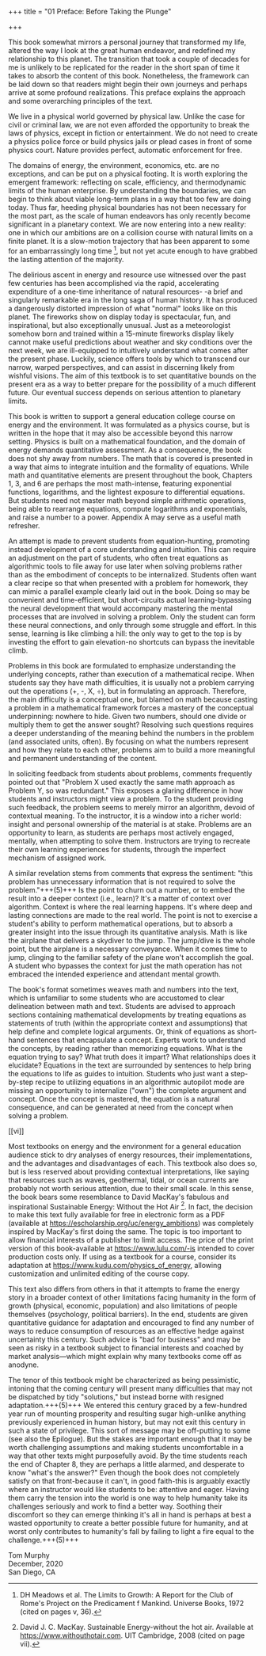 +++
title = "01 Preface: Before Taking the Plunge"

+++

This book somewhat mirrors a personal journey that transformed my life, altered the way I look at the great human endeavor, and redefined my relationship to this planet. The transition that took a couple of decades for me is unlikely to be replicated for the reader in the short span of time it takes to absorb the content of this book. Nonetheless, the framework can be laid down so that readers might begin their own journeys and perhaps arrive at some profound realizations. This preface explains the approach and some overarching principles of the text.

We live in a physical world governed by physical law. Unlike the case for civil or criminal law, we are not even afforded the opportunity to break the laws of physics, except in fiction or entertainment. We do not need to create a physics police force or build physics jails or plead cases in front of some physics court. Nature provides perfect, automatic enforcement for free.

The domains of energy, the environment, economics, etc. are no exceptions, and can be put on a physical footing. It is worth exploring the emergent framework: reflecting on scale, efficiency, and thermodynamic limits of the human enterprise. By understanding the boundaries, we can begin to think about viable long-term plans in a way that too few are doing today. Thus far, heeding physical boundaries has not been necessary for the most part, as the scale of human endeavors has only recently become significant in a planetary context. We are now entering into a new reality: one in which our ambitions are on a collision course with natural limits on a finite planet. It is a slow-motion trajectory that has been apparent to some for an embarrassingly long time [^r1], but not yet acute enough to have grabbed the lasting attention of the majority.

The delirious ascent in energy and resource use witnessed over the past few centuries has been accomplished via the rapid, accelerating expenditure of a one-time inheritance of natural resources- -a brief and singularly remarkable era in the long saga of human history. It has produced a dangerously distorted impression of what "normal" looks like on this planet. The fireworks show on display today is spectacular, fun, and inspirational, but also exceptionally unusual. Just as a meteorologist somehow born and trained within a 15-minute fireworks display likely cannot make useful predictions about weather and sky conditions over the next week, we are ill-equipped to intuitively understand what comes after the present phase. Luckily, science offers tools by which to transcend our narrow, warped perspectives, and can assist in discerning likely from wishful visions. The aim of this textbook is to set quantitative bounds on the present era as a way to better prepare for the possibility of a much different future. Our eventual success depends on serious attention to planetary limits.

This book is written to support a general education college course on energy and the environment. It was formulated as a physics course, but is written in the hope that it may also be accessible beyond this narrow setting. Physics is built on a mathematical foundation, and the domain of energy demands quantitative assessment. As a consequence, the book does not shy away from numbers. The math that is covered is presented in a way that aims to integrate intuition and the formality of equations. While math and quantitative elements are present throughout the book, Chapters 1, 3, and 6 are perhaps the most math-intense, featuring exponential functions, logarithms, and the lightest exposure to differential equations. But students need not master math beyond simple arithmetic operations, being able to rearrange equations, compute logarithms and exponentials, and raise a number to a power. Appendix A may serve as a useful math refresher.



An attempt is made to prevent students from equation-hunting, promoting instead development of a core understanding and intuition. This can require an adjustment on the part of students, who often treat equations as algorithmic tools to file away for use later when solving problems rather than as the embodiment of concepts to be internalized. Students often want a clear recipe so that when presented with a problem for homework, they can mimic a parallel example clearly laid out in the book. Doing so may be convenient and time-efficient, but short-circuits actual learning-bypassing the neural development that would accompany mastering the mental processes that are involved in solving a problem. Only the student can form these neural connections, and only through some struggle and effort. In this sense, learning is like climbing a hill: the only way to get to the top is by investing the effort to gain elevation-no shortcuts can bypass the inevitable climb.

Problems in this book are formulated to emphasize understanding the underlying concepts, rather than execution of a mathematical recipe. When students say they have math difficulties, it is usually not a problem carrying out the operations (+, -, X, ÷), but in formulating an approach. Therefore, the main difficulty is a conceptual one, but blamed on math because casting a problem in a mathematical framework forces a mastery of the conceptual underpinning: nowhere to hide. Given two numbers, should one divide or multiply them to get the answer sought? Resolving such questions requires a deeper understanding of the meaning behind the numbers in the problem (and associated units, often). By focusing on what the numbers represent and how they relate to each other, problems aim to build a more meaningful and permanent understanding of the content.

In soliciting feedback from students about problems, comments frequently pointed out that "Problem X used exactly the same math approach as Problem Y, so was redundant." This exposes a glaring difference in how students and instructors might view a problem. To the student providing such feedback, the problem seems to merely mirror an algorithm, devoid of contextual meaning. To the instructor, it is a window into a richer world: insight and personal ownership of the material is at stake. Problems are an opportunity to learn, as students are perhaps most actively engaged, mentally, when attempting to solve them. Instructors are trying to recreate their own learning experiences for students, through the imperfect mechanism of assigned work.

A similar revelation stems from comments that express the sentiment: "this problem has unnecessary information that is not required to solve the problem."+++(5)+++ Is the point to churn out a number, or to embed the result into a deeper context (i.e., learn)? It's a matter of context over algorithm. Context is where the real learning happens. It's where deep and lasting connections are made to the real world. The point is not to exercise a student's ability to perform mathematical operations, but to absorb a greater insight into the issue through its quantitative analysis. Math is like the airplane that delivers a skydiver to the jump. The jump/dive is the whole point, but the airplane is a necessary conveyance. When it comes time to jump, clinging to the familiar safety of the plane won't accomplish the goal. A student who bypasses the context for just the math operation has not embraced the intended experience and attendant mental growth.

The book's format sometimes weaves math and numbers into the text, which is unfamiliar to some students who are accustomed to clear delineation between math and text. Students are advised to approach sections containing mathematical developments by treating equations as statements of truth (within the appropriate context and assumptions) that help define and complete logical arguments. Or, think of equations as short-hand sentences that encapsulate a concept. Experts work to understand the concepts, by reading rather than memorizing equations. What is the equation trying to say? What truth does it impart? What relationships does it elucidate? Equations in the text are surrounded by sentences to help bring the equations to life as guides to intuition. Students who just want a step-by-step recipe to utilizing equations in an algorithmic autopilot mode are missing an opportunity to internalize ("own") the complete argument and concept. Once the concept is mastered, the equation is a natural consequence, and can be generated at need from the concept when solving a problem.

[[vi]]

Most textbooks on energy and the environment for a general education audience stick to dry analyses of energy resources, their implementations, and the advantages and disadvantages of each. This textbook also does so, but is less reserved about providing contextual interpretations, like saying that resources such as waves, geothermal, tidal, or ocean currents are probably not worth serious attention, due to their small scale. In this sense, the book bears some resemblance to David MacKay's fabulous and inspirational Sustainable Energy: Without the Hot Air [^r2]. In fact, the decision to make this text fully available for free in electronic form as a PDF (available at https://escholarship.org/uc/energy_ambitions) was completely inspired by MacKay's first doing the same. The topic is too important to allow financial interests of a publisher to limit access. The price of the print version of this book-available at https://www.lulu.com/-is intended to cover production costs only. If using as a textbook for a course, consider its adaptation at https://www.kudu.com/physics_of_energy, allowing customization and unlimited editing of the course copy.

[^r1]: DH Meadows et al. The Limits to Growth: A Report for the Club of Rome's Project on the Predicament f Mankind. Universe Books, 1972 (cited on pages v, 36).


[^r2]: David J. C. MacKay. Sustainable Energy-without the hot air. Available at https://www.withouthotair.com. UIT Cambridge, 2008 (cited on page vii).




This text also differs from others in that it attempts to frame the energy story in a broader context of other limitations facing humanity in the form of growth (physical, economic, population) and also limitations of people themselves (psychology, political barriers). In the end, students are given quantitative guidance for adaptation and encouraged to find any number of ways to reduce consumption of resources as an effective hedge against uncertainty this century. Such advice is "bad for business" and may be seen as risky in a textbook subject to financial interests and coached by market analysis—which might explain why many textbooks come off as anodyne.

The tenor of this textbook might be characterized as being pessimistic, intoning that the coming century will present many difficulties that may not be dispatched by tidy "solutions," but instead borne with resigned adaptation.+++(5)+++ We entered this century graced by a few-hundred year run of mounting prosperity and resulting sugar high-unlike anything previously experienced in human history, but may not exit this century in such a state of privilege. This sort of message may be off-putting to some (see also the Epilogue). But the stakes are important enough that it may be worth challenging assumptions and making students uncomfortable in a way that other texts might purposefully avoid. By the time students reach the end of Chapter 8, they are perhaps a little alarmed, and desperate to know "what's the answer?" Even though the book does not completely satisfy on that front-because it can't, in good faith-this is arguably exactly where an instructor would like students to be: attentive and eager. Having them carry the tension into the world is one way to help humanity take its challenges seriously and work to find a better way. Soothing their discomfort so they can emerge thinking it's all in hand is perhaps at best a wasted opportunity to create a better possible future for humanity, and at worst only contributes to humanity's fall by failing to light a fire equal to the challenge.+++(5)+++

Tom Murphy  
December, 2020  
San Diego, CA
